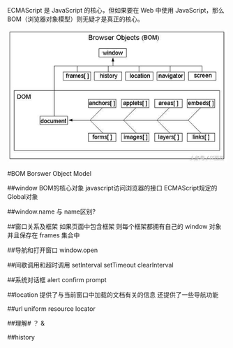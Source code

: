 ECMAScript 是 JavaScript 的核心，但如果要在 Web 中使用 JavaScript，那么 BOM（浏览器对象模型）则无疑才是真正的核心。

![](assets/js/bom.png)

#BOM
Borswer Object Model

##window
BOM的核心对象
javascript访问浏览器的接口
ECMAScript规定的Global对象


##window.name 与 name区别?

##窗口关系及框架
如果页面中包含框架
则每个框架都拥有自己的 window 对象
并且保存在 frames 集合中

##导航和打开窗口
window.open

##间歇调用和超时调用
setInterval
setTimeout
clearInterval

##系统对话框
alert
confirm
prompt

##location
提供了与当前窗口中加载的文档有关的信息
还提供了一些导航功能

##url
uniform resource locator

##理解# ？ &

##history




